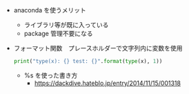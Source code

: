 - anaconda を使うメリット

  - ライブラリ等が既に入っている
  - package 管理不要になる

- フォーマット関数　プレースホルダーで文字列内に変数を使用

  ```py
  print("type(x): {} test: {}".format(type(x), 1))
  ```

  - %s を使った書き方
    - https://dackdive.hateblo.jp/entry/2014/11/15/001318
